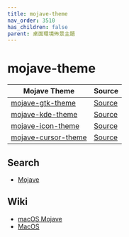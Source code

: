 ```yaml
---
title: mojave-theme
nav_order: 3510
has_children: false
parent: 桌面環境佈景主題
---
```



# mojave-theme

| Mojave Theme | Source |
| --- | --- |
| [mojave-gtk-theme](https://samwhelp.github.io/note-about-theme/read/desktop-theme/gtk-theme/mojave-gtk-theme.html) | [Source](https://github.com/vinceliuice/Mojave-gtk-theme) |
| [mojave-kde-theme](https://samwhelp.github.io/note-about-theme/read/desktop-theme/kde-theme/mojave-kde-theme.html) | [Source](https://github.com/vinceliuice/McMojave-kde) |
| [mojave-icon-theme](https://samwhelp.github.io/note-about-theme/read/desktop-theme/icon-theme/mojave-icon-theme.html) | [Source](https://github.com/vinceliuice/McMojave-circle) |
| [mojave-cursor-theme](https://samwhelp.github.io/note-about-theme/read/desktop-theme/cursor-theme/mojave-cursor-theme.html) | [Source](https://github.com/vinceliuice/McMojave-cursors) |


## Search

* [Mojave](https://github.com/vinceliuice?tab=repositories&q=Mojave)


## Wiki

* [macOS Mojave](https://zh.wikipedia.org/zh-tw/MacOS_Mojave)
* [MacOS](https://zh.wikipedia.org/wiki/MacOS#%E7%89%88%E6%9C%AC)
